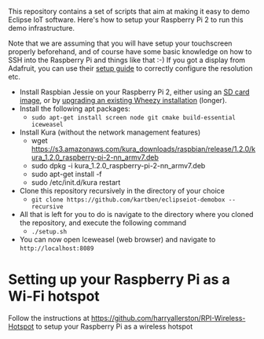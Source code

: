 This repository contains a set of scripts that aim at making it easy to demo Eclipse IoT software.
Here's how to setup your Raspberry Pi 2 to run this demo infrastructure.

Note that we are assuming that you will have setup your touchscreen properly beforehand, and of course have some basic knowledge on how to SSH into the Raspberry Pi and things like that :-) If you got a display from Adafruit, you can use their [setup guide](https://learn.adafruit.com/adafruit-5-800x480-tft-hdmi-monitor-touchscreen-backpack) to correctly configure the resolution etc.

* Install Raspbian Jessie on your Raspberry Pi 2, either using an [SD card image](http://gnutoolchains.com/raspberry/jessie/), or by [upgrading an existing Wheezy installation](http://linuxconfig.org/raspbian-gnu-linux-upgrade-from-wheezy-to-raspbian-jessie-8) (longer).
* Install the following apt packages:
  * ```sudo apt-get install screen node git cmake build-essential iceweasel```
* Install Kura (without the network management features)
  * wget https://s3.amazonaws.com/kura_downloads/raspbian/release/1.2.0/kura_1.2.0_raspberry-pi-2-nn_armv7.deb
  * sudo dpkg -i kura_1.2.0_raspberry-pi-2-nn_armv7.deb
  * sudo apt-get install -f
  * sudo /etc/init.d/kura restart
* Clone this repository recursively in the directory of your choice
  * ```git clone https://github.com/kartben/eclipseiot-demobox --recursive```
* All that is left for you to do is navigate to the directory where you cloned the repository, and execute the following command
  * ```./setup.sh```
* You can now open Iceweasel (web browser) and navigate to ```http://localhost:8089```

Setting up your Raspberry Pi as a Wi-Fi hotspot
===============================================

Follow the instructions at https://github.com/harryallerston/RPI-Wireless-Hotspot to setup your Raspberry Pi as a wireless hotspot
